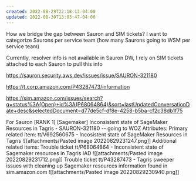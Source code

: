 ```yaml
---
created: 2022-08-29T22:18:13-04:00
updated: 2022-08-30T13:03:47-04:00
---
```

How we bridge the gap between Sauron and SIM tickets? 
I want to categorize Saurons per service team (how many Saurons going to WSM per service team) 

Currently, resolver info is not available in Sauron DW, I rely on SIM tickets attached to each Sauron to pull this info

https://sauron.security.aws.dev/issues/issue/SAURON-321180

https://t.corp.amazon.com/P43287473/information

https://sim.amazon.com/issues/search?q=status%3A(Open)+id%3A(P68064864)&sort=lastUpdatedConversationDate+desc&selectedDocument=d77de5cf-df8e-4258-b5ba-cf2c38db1f75


For Sauron [RANK 1] [Sagemaker] Inconsistent state of SageMaker Resources in Tagris - SAURON-321180 -- going to WOZ 
Attributes:
Primary related item: tt/V692560675 - Incosistent state of SageMaker Resources in Tagris
![[attachments/Pasted image 20220829231247.png]]
Additional related items:
Trouble ticket tt/P68064864 - Inconsistent state of Sagemaker resources in Tagris IAD
![[attachments/Pasted image 20220829231712.png]]
Trouble ticket tt/P43287473 - Tagris sweeper issues with cleaning up Sagemaker resources
information found in sim.amazon.com
![[attachments/Pasted image 20220829230940.png]]



